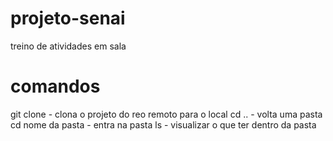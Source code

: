 # projeto-senai
treino de atividades em sala

# comandos 
git clone - clona o projeto do reo remoto para o local 
cd .. - volta uma pasta
cd nome da pasta - entra na pasta
ls - visualizar o que ter dentro da pasta

